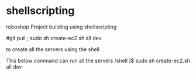 # shellscripting
roboshop Project building using shellscripting


#git pull ; sudo sh create-ec2.sh all dev

to create all the servers using the shell 


This below command can run all the servers 
/shell ]$ sudo sh create-ec2.sh all dev

